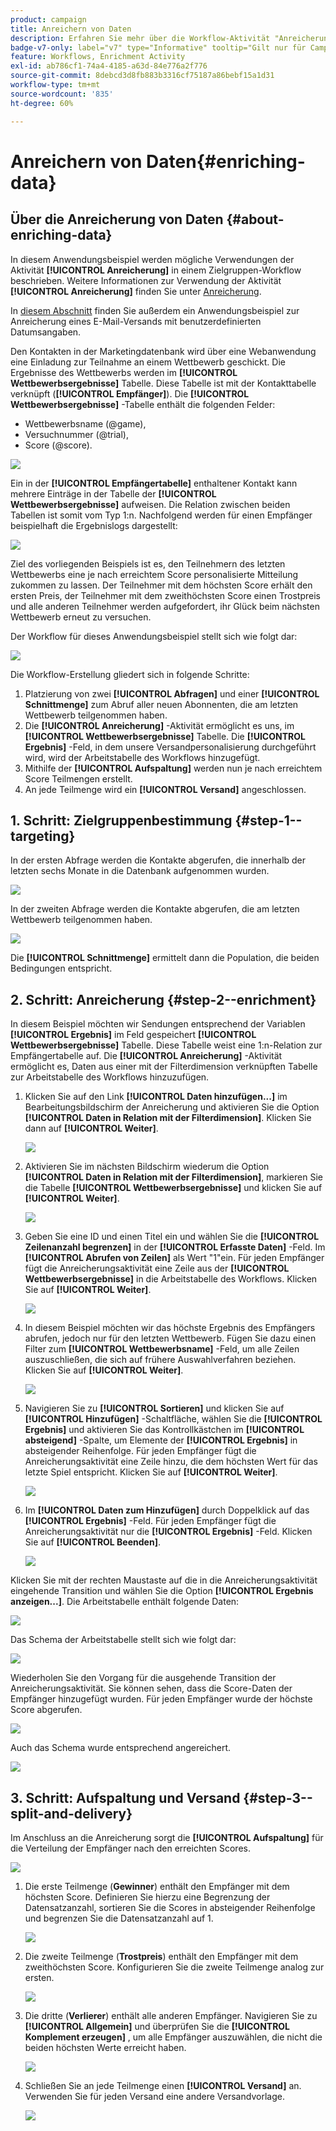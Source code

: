 ```yaml
---
product: campaign
title: Anreichern von Daten
description: Erfahren Sie mehr über die Workflow-Aktivität "Anreicherung".
badge-v7-only: label="v7" type="Informative" tooltip="Gilt nur für Campaign Classic v7"
feature: Workflows, Enrichment Activity
exl-id: ab786cf1-74a4-4185-a63d-84e776a2f776
source-git-commit: 8debcd3d8fb883b3316cf75187a86bebf15a1d31
workflow-type: tm+mt
source-wordcount: '835'
ht-degree: 60%

---
```


# Anreichern von Daten{#enriching-data}



## Über die Anreicherung von Daten {#about-enriching-data}

In diesem Anwendungsbeispiel werden mögliche Verwendungen der Aktivität **[!UICONTROL Anreicherung]** in einem Zielgruppen-Workflow beschrieben. Weitere Informationen zur Verwendung der Aktivität **[!UICONTROL Anreicherung]** finden Sie unter [Anreicherung](enrichment.md).

In [diesem Abschnitt](email-enrichment-with-custom-date-fields.md) finden Sie außerdem ein Anwendungsbeispiel zur Anreicherung eines E-Mail-Versands mit benutzerdefinierten Datumsangaben.

Den Kontakten in der Marketingdatenbank wird über eine Webanwendung eine Einladung zur Teilnahme an einem Wettbewerb geschickt. Die Ergebnisse des Wettbewerbs werden im **[!UICONTROL Wettbewerbsergebnisse]** Tabelle. Diese Tabelle ist mit der Kontakttabelle verknüpft (**[!UICONTROL Empfänger]**). Die **[!UICONTROL Wettbewerbsergebnisse]** -Tabelle enthält die folgenden Felder:

* Wettbewerbsname (@game),
* Versuchnummer (@trial),
* Score (@score).

![](assets/uc1_enrich_1.png)

Ein in der **[!UICONTROL Empfängertabelle]** enthaltener Kontakt kann mehrere Einträge in der Tabelle der **[!UICONTROL Wettbewerbsergebnisse]** aufweisen. Die Relation zwischen beiden Tabellen ist somit vom Typ 1:n. Nachfolgend werden für einen Empfänger beispielhaft die Ergebnislogs dargestellt:

![](assets/uc1_enrich_2.png)

Ziel des vorliegenden Beispiels ist es, den Teilnehmern des letzten Wettbewerbs eine je nach erreichtem Score personalisierte Mitteilung zukommen zu lassen. Der Teilnehmer mit dem höchsten Score erhält den ersten Preis, der Teilnehmer mit dem zweithöchsten Score einen Trostpreis und alle anderen Teilnehmer werden aufgefordert, ihr Glück beim nächsten Wettbewerb erneut zu versuchen.

Der Workflow für dieses Anwendungsbeispiel stellt sich wie folgt dar:

![](assets/uc1_enrich_3.png)

Die Workflow-Erstellung gliedert sich in folgende Schritte:

1. Platzierung von zwei **[!UICONTROL Abfragen]** und einer **[!UICONTROL Schnittmenge]** zum Abruf aller neuen Abonnenten, die am letzten Wettbewerb teilgenommen haben.
1. Die **[!UICONTROL Anreicherung]** -Aktivität ermöglicht es uns, im **[!UICONTROL Wettbewerbsergebnisse]** Tabelle. Die **[!UICONTROL Ergebnis]** -Feld, in dem unsere Versandpersonalisierung durchgeführt wird, wird der Arbeitstabelle des Workflows hinzugefügt.
1. Mithilfe der **[!UICONTROL Aufspaltung]** werden nun je nach erreichtem Score Teilmengen erstellt.
1. An jede Teilmenge wird ein **[!UICONTROL Versand]** angeschlossen.

## 1. Schritt: Zielgruppenbestimmung {#step-1--targeting}

In der ersten Abfrage werden die Kontakte abgerufen, die innerhalb der letzten sechs Monate in die Datenbank aufgenommen wurden.

![](assets/uc1_enrich_4.png)

In der zweiten Abfrage werden die Kontakte abgerufen, die am letzten Wettbewerb teilgenommen haben.

![](assets/uc1_enrich_5.png)

Die **[!UICONTROL Schnittmenge]** ermittelt dann die Population, die beiden Bedingungen entspricht.

## 2. Schritt: Anreicherung {#step-2--enrichment}

In diesem Beispiel möchten wir Sendungen entsprechend der Variablen **[!UICONTROL Ergebnis]** im Feld gespeichert **[!UICONTROL Wettbewerbsergebnisse]** Tabelle. Diese Tabelle weist eine 1:n-Relation zur Empfängertabelle auf. Die **[!UICONTROL Anreicherung]** -Aktivität ermöglicht es, Daten aus einer mit der Filterdimension verknüpften Tabelle zur Arbeitstabelle des Workflows hinzuzufügen.

1. Klicken Sie auf den Link **[!UICONTROL Daten hinzufügen...]** im Bearbeitungsbildschirm der Anreicherung und aktivieren Sie die Option **[!UICONTROL Daten in Relation mit der Filterdimension]**. Klicken Sie dann auf **[!UICONTROL Weiter]**.

   ![](assets/uc1_enrich_6.png)

1. Aktivieren Sie im nächsten Bildschirm wiederum die Option **[!UICONTROL Daten in Relation mit der Filterdimension]**, markieren Sie die Tabelle **[!UICONTROL Wettbewerbsergebnisse]** und klicken Sie auf **[!UICONTROL Weiter]**.

   ![](assets/uc1_enrich_7.png)

1. Geben Sie eine ID und einen Titel ein und wählen Sie die **[!UICONTROL Zeilenanzahl begrenzen]** in der **[!UICONTROL Erfasste Daten]** -Feld. Im **[!UICONTROL Abrufen von Zeilen]** als Wert &quot;1&quot;ein. Für jeden Empfänger fügt die Anreicherungsaktivität eine Zeile aus der **[!UICONTROL Wettbewerbsergebnisse]** in die Arbeitstabelle des Workflows. Klicken Sie auf **[!UICONTROL Weiter]**.

   ![](assets/uc1_enrich_8.png)

1. In diesem Beispiel möchten wir das höchste Ergebnis des Empfängers abrufen, jedoch nur für den letzten Wettbewerb. Fügen Sie dazu einen Filter zum **[!UICONTROL Wettbewerbsname]** -Feld, um alle Zeilen auszuschließen, die sich auf frühere Auswahlverfahren beziehen. Klicken Sie auf **[!UICONTROL Weiter]**.

   ![](assets/uc1_enrich_9.png)

1. Navigieren Sie zu **[!UICONTROL Sortieren]** und klicken Sie auf **[!UICONTROL Hinzufügen]** -Schaltfläche, wählen Sie die **[!UICONTROL Ergebnis]** und aktivieren Sie das Kontrollkästchen im **[!UICONTROL absteigend]** -Spalte, um Elemente der **[!UICONTROL Ergebnis]** in absteigender Reihenfolge. Für jeden Empfänger fügt die Anreicherungsaktivität eine Zeile hinzu, die dem höchsten Wert für das letzte Spiel entspricht. Klicken Sie auf **[!UICONTROL Weiter]**.

   ![](assets/uc1_enrich_10.png)

1. Im **[!UICONTROL Daten zum Hinzufügen]** durch Doppelklick auf das **[!UICONTROL Ergebnis]** -Feld. Für jeden Empfänger fügt die Anreicherungsaktivität nur die **[!UICONTROL Ergebnis]** -Feld. Klicken Sie auf **[!UICONTROL Beenden]**.

   ![](assets/uc1_enrich_11.png)

Klicken Sie mit der rechten Maustaste auf die in die Anreicherungsaktivität eingehende Transition und wählen Sie die Option **[!UICONTROL Ergebnis anzeigen...]**. Die Arbeitstabelle enthält folgende Daten:

![](assets/uc1_enrich_13.png)

Das Schema der Arbeitstabelle stellt sich wie folgt dar:

![](assets/uc1_enrich_15.png)

Wiederholen Sie den Vorgang für die ausgehende Transition der Anreicherungsaktivität. Sie können sehen, dass die Score-Daten der Empfänger hinzugefügt wurden. Für jeden Empfänger wurde der höchste Score abgerufen.

![](assets/uc1_enrich_12.png)

Auch das Schema wurde entsprechend angereichert.

![](assets/uc1_enrich_14.png)

## 3. Schritt: Aufspaltung und Versand {#step-3--split-and-delivery}

Im Anschluss an die Anreicherung sorgt die **[!UICONTROL Aufspaltung]** für die Verteilung der Empfänger nach den erreichten Scores.

![](assets/uc1_enrich_18.png)

1. Die erste Teilmenge (**Gewinner**) enthält den Empfänger mit dem höchsten Score. Definieren Sie hierzu eine Begrenzung der Datensatzanzahl, sortieren Sie die Scores in absteigender Reihenfolge und begrenzen Sie die Datensatzanzahl auf 1.

   ![](assets/uc1_enrich_16.png)

1. Die zweite Teilmenge (**Trostpreis**) enthält den Empfänger mit dem zweithöchsten Score. Konfigurieren Sie die zweite Teilmenge analog zur ersten.

   ![](assets/uc1_enrich_17.png)

1. Die dritte (**Verlierer**) enthält alle anderen Empfänger. Navigieren Sie zu **[!UICONTROL Allgemein]** und überprüfen Sie die **[!UICONTROL Komplement erzeugen]** , um alle Empfänger auszuwählen, die nicht die beiden höchsten Werte erreicht haben.

   ![](assets/uc1_enrich_19.png)

1. Schließen Sie an jede Teilmenge einen **[!UICONTROL Versand]** an. Verwenden Sie für jeden Versand eine andere Versandvorlage.

   ![](assets/uc1_enrich_20.png)
